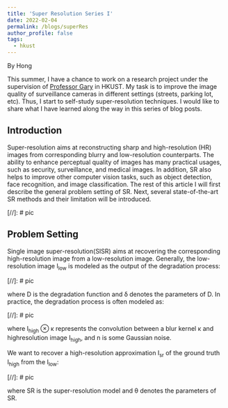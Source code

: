 ```yaml
---
title: 'Super Resolution Series I'
date: 2022-02-04
permalink: /blogs/superRes
author_profile: false
tags:
  - hkust
---
```

By Hong

This summer, I have a chance to work on a research project under the supervision of [Professor Gary](https://www.cse.ust.hk/~gchan/) in HKUST. My task is to improve the image quality of surveillance cameras in different settings (streets, parking lot, etc). Thus, I start to self-study super-resolution techniques. I would like to share what I have learned along the way in this series of blog posts. 

## Introduction

Super-resolution aims at reconstructing sharp and high-resolution (HR) images from corresponding blurry and low-resolution counterparts. The ability to enhance perceptual quality of images has many practical usages, such as security, surveillance, and medical images. In addition, SR also helps to improve other computer vision tasks, such as object detection, face recognition, and image classification. The rest of this article I will first describe the general problem setting of SR. Next, several state-of-the-art SR methods and their limitation will be introduced. 

[//]: # pic

## Problem Setting

Single image super-resolution(SISR) aims at recovering the corresponding high-resolution image from a low-resolution image. Generally, the low-resolution image I<sub>low</sub> is modeled as the output of the degradation process:

[//]: # pic

where D is the degradation function and δ denotes the parameters of D. In practice, the degradation process is often modeled as:

[//]: # pic

where I<sub>high</sub> ⊗ κ represents the convolution between a blur kernel κ and highresolution image I<sub>high</sub>, and n is some Gaussian noise. 

We want to recover a high-resolution approximation I<sub>sr</sub> of the ground truth I<sub>high</sub> from the I<sub>low</sub>:

[//]: # pic

where SR is the super-resolution model and θ denotes the parameters of SR.